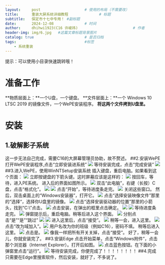 ```yaml
---
layout:     post   				    # 使用的布局（不需要改）
title:      重装大屏系统详细教程 				# 标题 
subtitle:   保定市十七中专用！ #副标题
date:       2024-12-08 				# 时间
author:     dhihwi1923(C16 许峻祎) 						# 作者
header-img: img/6.jpg 	#这篇文章标题背景图片
catalog: true 						# 是否归档
tags:								#标签
    - 系统重装
---
```

提示：可以使用小目录快速跳转哦！
# 准备工作
**物质层面上：**一个U盘，一个键盘。
**文件层面上：**一个 Windows 10 LTSC 2019 的镜像文件，一个WePE安装程序。
**将这两个文件拷到U盘里。**
# 安装
## 1.破解影子系统
这一步无法自己完成，需要C16的大屏幕管理员协助，故不赘述。
##2.安装WePE
打开WePE安装程序,点击“立即安装进系统”
![](https://pic.imgdb.cn/item/6755943ad0e0a243d4e000d4.png)
等待安装完成，点击“完成安装”
![](https://pic.imgdb.cn/item/6755943bd0e0a243d4e000d5.png)
##3.进入WePE，使用WinNTSetup安装系统
插入键盘，重启电脑。如果看到这个页面：
![](https://pic.imgdb.cn/item/67559457d0e0a243d4e000de.png)
立即按键盘的下箭头键。这时屏幕应该是这样的：
![](https://pic.imgdb.cn/item/67559458d0e0a243d4e000df.png)
按回车，等待，进入PE系统。
进入后的界面如图所示。
![](https://pic.imgdb.cn/item/67559464d0e0a243d4e000e5.png)
双击“此电脑”，右键（长按）C盘，点击“格式化”。
![](https://pic.imgdb.cn/item/67559463d0e0a243d4e000e2.png)
![](https://pic.imgdb.cn/item/67559464d0e0a243d4e000e3.png)
点击“开始”，等待进度条走完。
![](https://pic.imgdb.cn/item/67559464d0e0a243d4e000e4.png)
关闭这些窗口。
然后，双击桌面上的“Windows安装器”，打开它。
![](https://pic.imgdb.cn/item/675597b4d0e0a243d4e001ce.png)
点击“选择安装映像文件”那里的“选择“，选择你U盘里的镜像。
![](https://pic.imgdb.cn/item/6755946cd0e0a243d4e000e9.png)
点击“选择安装驱动器的位置”那里的小箭头，找到“C:\”点击。
![](https://pic.imgdb.cn/item/6755946cd0e0a243d4e000ea.png)
点击安装，在弹出的框里点击确定。
![](https://pic.imgdb.cn/item/6755946cd0e0a243d4e000e8.png)
![](https://pic.imgdb.cn/item/67559473d0e0a243d4e000f3.png)
等待进度条走完。
![](https://pic.imgdb.cn/item/67559472d0e0a243d4e000ef.png)
弹窗提示后，重启电脑。稍等后进入这个界面。
![](https://pic.imgdb.cn/item/67559472d0e0a243d4e000f0.png)
分别点击“是”“是”“跳过”
![](https://pic.imgdb.cn/item/67559473d0e0a243d4e000f2.png)
![](https://pic.imgdb.cn/item/6755947ad0e0a243d4e000f7.png)
进入这里后，点击“接受”。
![](https://pic.imgdb.cn/item/6755947ad0e0a243d4e000f8.png)
稍等一会，进入这里。
![](https://pic.imgdb.cn/item/67559479d0e0a243d4e000f5.png)
点击“改为域加入”。![](https://pic.imgdb.cn/item/6755947ad0e0a243d4e000f6.png)
用户名改为你的班级（例如C16），密码不填。
稍等后进入这里。
![](https://pic.imgdb.cn/item/67559482d0e0a243d4e0010a.png)
点击是。
![](https://pic.imgdb.cn/item/67559481d0e0a243d4e00106.png)
像我一样把所有开关关掉，点击“接受”。
好了，稍等一会儿，你就安装完了。
##3.安装Edge
点击开始菜单，点击“Windows附件”，点击那个浏览器（Internet Explorer）。打开后如图。
![](https://pic.imgdb.cn/item/67559488d0e0a243d4e0010c.png)
点击蓝色按钮。在下面的小弹窗里点击“运行”。
![](https://pic.imgdb.cn/item/67559489d0e0a243d4e0010d.png)
等待安装完成，你便完成了！！！！！！！！
##4.完成
只需要在Edge里搜索软件，然后安装，就好了，不多说了。
